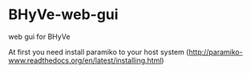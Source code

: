 BHyVe-web-gui
=============

web gui for BHyVe

At first you need install paramiko to your host system (http://paramiko-www.readthedocs.org/en/latest/installing.html)
